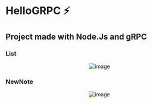 # HelloGRPC ⚡
## Project made with Node.Js and gRPC

### List

<div align="center">

![image](https://user-images.githubusercontent.com/62943499/164008415-10bcb634-ae7b-4eb0-9161-d8d90db8b085.png)

</div>

### NewNote

<div align="center">

![image](https://user-images.githubusercontent.com/62943499/164008253-38c2f9a1-2a1d-4875-bb24-f115e87eab57.png)

</div>